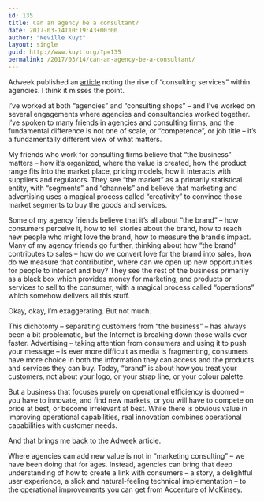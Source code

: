 ```yaml
---
id: 135
title: Can an agency be a consultant?
date: 2017-03-14T10:19:43+00:00
author: "Neville Kuyt"
layout: single
guid: http://www.kuyt.org/?p=135
permalink: /2017/03/14/can-an-agency-be-a-consultant/
---
```

Adweek published an [article](http://www.adweek.com/agencies/ad-agencies-are-building-out-their-own-consultancies-to-better-compete-for-digital-dollars/) noting the rise of &#8220;consulting services&#8221; within agencies. I think it misses the point.

I&#8217;ve worked at both &#8220;agencies&#8221; and &#8220;consulting shops&#8221; &#8211; and I&#8217;ve worked on several engagements where agencies and consultancies worked together. I&#8217;ve spoken to many friends in agencies and consulting firms, and the fundamental difference is not one of scale, or &#8220;competence&#8221;, or job title &#8211; it&#8217;s a fundamentally different view of what matters.

My friends who work for consulting firms believe that &#8220;the business&#8221; matters &#8211; how it&#8217;s organized, where the value is created, how the product range fits into the market place, pricing models, how it interacts with suppliers and regulators. They see &#8220;the market&#8221; as a primarily statistical entity, with &#8220;segments&#8221; and &#8220;channels&#8221; and believe that marketing and advertising uses a magical process called &#8220;creativity&#8221; to convince those market segments to buy the goods and services.

Some of my agency friends believe that it&#8217;s all about &#8220;the brand&#8221; &#8211; how consumers perceive it, how to tell stories about the brand, how to reach new people who might love the brand, how to measure the brand&#8217;s impact. Many of my agency friends go further, thinking about how &#8220;the brand&#8221; contributes to sales &#8211; how do we convert love for the brand into sales, how do we measure that contribution, where can we open up new opportunities for people to interact and buy? They see the rest of the business primarily as a black box which provides money for marketing, and products or services to sell to the consumer, with a magical process called &#8220;operations&#8221; which somehow delivers all this stuff.

Okay, okay, I&#8217;m exaggerating. But not much.

This dichotomy &#8211; separating customers from &#8220;the business&#8221; &#8211; has always been a bit problematic, but the Internet is breaking down those walls ever faster. Advertising &#8211; taking attention from consumers and using it to push your message &#8211; is ever more difficult as media is fragmenting, consumers have more choice in both the information they can access and the products and services they can buy. Today, &#8220;brand&#8221; is about how you treat your customers, not about your logo, or your strap line, or your colour palette.

But a business that focuses purely on operational efficiency is doomed &#8211; you have to innovate, and find new markets, or you will have to compete on price at best, or become irrelevant at best. While there is obvious value in improving operational capabilities, real innovation combines operational capabilities with customer needs.

And that brings me back to the Adweek article.

Where agencies can add new value is not in &#8220;marketing consulting&#8221; &#8211; we have been doing that for ages. Instead, agencies can bring that deep understanding of how to create a link with consumers &#8211; a story, a delightful user experience, a slick and natural-feeling technical implementation &#8211; to the operational improvements you can get from Accenture of McKinsey.
